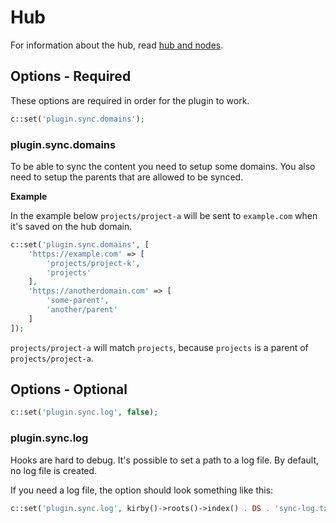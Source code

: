 # Hub

For information about the hub, read [hub and nodes](hub-nodes.md).

## Options - Required

These options are required in order for the plugin to work.

```php
c::set('plugin.sync.domains');
```

### plugin.sync.domains

To be able to sync the content you need to setup some domains. You also need to setup the parents that are allowed to be synced.

**Example**

In the example below `projects/project-a` will be sent to `example.com` when it's saved on the hub domain.

```php
c::set('plugin.sync.domains', [
    'https://example.com' => [
        'projects/project-k',
        'projects'
    ],
    'https://anotherdomain.com' => [
        'some-parent',
        'another/parent'
    ]
]);
```

`projects/project-a` will match `projects`, because `projects` is a parent of `projects/project-a`.

## Options - Optional

```php
c::set('plugin.sync.log', false);
```

### plugin.sync.log

Hooks are hard to debug. It's possible to set a path to a log file. By default, no log file is created.

If you need a log file, the option should look something like this:

```php
c::set('plugin.sync.log', kirby()->roots()->index() . DS . 'sync-log.txt');
```